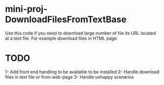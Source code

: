 # mini-proj-DownloadFilesFromTextBase
Use this code if you need to download large number of file its URL located at a text file. For example download files in HTML page.


# TODO
1- Add front end handling to be available to be installed 
2- Handle download files in text file or from web-page
3- Handle unhappy scenarios 
